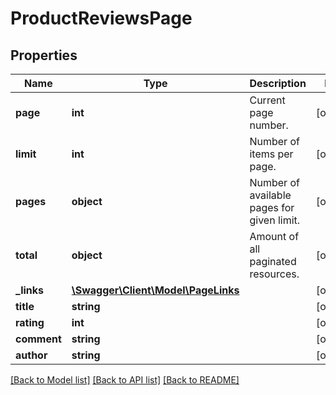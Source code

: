 # ProductReviewsPage

## Properties
Name | Type | Description | Notes
------------ | ------------- | ------------- | -------------
**page** | **int** | Current page number. | [optional] 
**limit** | **int** | Number of items per page. | [optional] 
**pages** | **object** | Number of available pages for given limit. | [optional] 
**total** | **object** | Amount of all paginated resources. | [optional] 
**_links** | [**\Swagger\Client\Model\PageLinks**](PageLinks.md) |  | [optional] 
**title** | **string** |  | [optional] 
**rating** | **int** |  | [optional] 
**comment** | **string** |  | [optional] 
**author** | **string** |  | [optional] 

[[Back to Model list]](../README.md#documentation-for-models) [[Back to API list]](../README.md#documentation-for-api-endpoints) [[Back to README]](../README.md)



